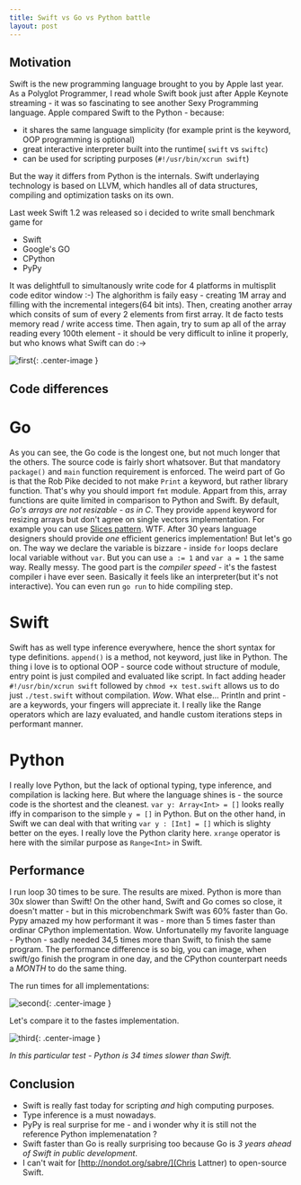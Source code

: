 ```yaml
---
title: Swift vs Go vs Python battle
layout: post
---
```


## Motivation

Swift is the new programming language brought to you by Apple last year. 
As a Polyglot Programmer, I read whole Swift book just after Apple Keynote streaming - it was so fascinating to see
another Sexy Programming language. Apple compared Swift to the Python - because:

- it shares the same language simplicity (for example print is the keyword, OOP programming is optional)
- great interactive interpreter built into the runtime( `swift` vs `swiftc`)
- can be used for scripting purposes (`#!/usr/bin/xcrun swift`)

But the way it differs from Python is the internals. 
Swift underlaying technology is based on LLVM, which handles all of data structures, compiling and optimization tasks on its own.

Last week Swift 1.2 was released so i decided to write small benchmark game for 
- Swift
- Google's GO
- CPython
- PyPy

It was delightfull to simultanously write code for 4 platforms in multisplit code editor window :-)
The alghorithm is faily easy - creating 1M array and filling with the incremental integers(64 bit ints). Then, creating another array which consits of sum of every 2 elements from first array. It de facto tests memory read / write access time. Then again, try to sum ap all of the array reading every 100th element - it should be very difficult to inline it properly, but who knows what Swift can do :->

![first](https://cloud.githubusercontent.com/assets/552398/6321021/40071842-baef-11e4-8a9e-c825642ca15c.png){: .center-image }

## Code differences

# Go
As you can see, the Go code is the longest one, but not much longer that the others. The source code is fairly short whatsover. But that mandatory `package()` and `main` function requirement is enforced. The weird part of Go is that the Rob Pike decided to not make `Print` a keyword, but rather library function. That's why you should import `fmt` module. Appart from this, array functions are quite limited in comparison to Python and Swift. By default, *Go's arrays are not resizable - as in C*. They provide `append` keyword for resizing arrays but don't agree on single vectors implementation. For example you can use [Slices pattern](http://golang.org/doc/effective_go.html#slices). WTF. After 30 years language designers should provide *one* efficient generics implementation! But let's go on. The way we declare the variable is bizzare - inside `for` loops declare local variable without `var`. But you can use `a := 1` and `var a = 1` the same way. Really messy.
The good part is the _compiler speed_ - it's the fastest compiler i have ever seen. Basically it feels like an interpreter(but it's not interactive). You can even run `go run` to hide compiling step.

# Swift
Swift has as well type inference everywhere, hence the short syntax for type definitions.
`append()` is a method, not keyword, just like in Python. The thing i love is to optional OOP - source code without structure of module, entry point is just compiled and evaluated like script. In fact adding header `#!/usr/bin/xcrun swift` followed by `chmod +x test.swift` allows us to do just `./test.swift` without compilation. *Wow*. 
What else... Println and print - are a keywords, your fingers will appreciate it. I really like the Range operators which are lazy evaluated, and handle custom iterations steps in performant manner. 

# Python
I really love Python, but the lack of optional typing, type inference, and compilation is lacking here. 
But where the language shines is - the source code is the shortest and the cleanest. `var y: Array<Int> = []` looks really iffy in comparison to the simple `y = []` in Python. But on the other hand, in Swift we can deal with that writing `var y : [Int] = []` which is slighty better on the eyes. I really love the Python clarity here. `xrange` operator is here with the similar purpose as `Range<Int>` in Swift.

## Performance

I run loop 30 times to be sure. The results are mixed. Python is more than 30x slower than Swift! On the other hand, Swift and Go comes so close, it doesn't matter - but in this microbenchmark Swift was 60% faster than Go. 
Pypy amazed my how performant it was - more than 5 times faster than ordinar CPython implementation. Wow. 
Unfortunatelly my favorite language - Python - sadly needed 34,5 times more than Swift, to finish the same program. 
The performance difference is so big, you can image, when swift/go finish the program in one day, and the CPython counterpart needs a *MONTH* to do the same thing.

The run times for all implementations:

![second](https://cloud.githubusercontent.com/assets/552398/6321023/5160183c-baef-11e4-9deb-48cdd9689155.png){: .center-image }

Let's compare it to the fastes implementation.

![third](https://cloud.githubusercontent.com/assets/552398/6321026/6045d224-baef-11e4-9c42-75a8a8b36ed2.png){: .center-image }

_In this particular test - Python is 34 times slower than Swift._

## Conclusion

- Swift is really fast today for scripting *and* high computing purposes.
- Type inference is a must nowadays. 
- PyPy is real surprise for me - and i wonder why it is still not the reference Python implemenatation ?
- Swift faster than Go is really surprising too because Go is *3 years ahead of Swift in public development*.
- I can't wait for [http://nondot.org/sabre/](Chris Lattner) to open-source Swift.
